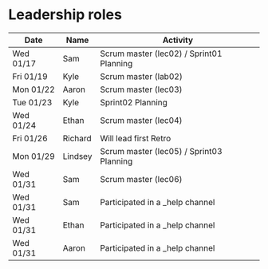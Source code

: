 # Leadership roles

| Date      | Name              | Activity                                               |
|-----------|-------------------|--------------------------------------------------------|
| Wed 01/17 | Sam               | Scrum master (lec02) / Sprint01 Planning               | 
| Fri 01/19 | Kyle              | Scrum master (lab02)                                   | 
| Mon 01/22 | Aaron             | Scrum master (lec03)                                   | 
| Tue 01/23 | Kyle              | Sprint02 Planning                                      | 
| Wed 01/24 | Ethan             | Scrum master (lec04)                                   |
| Fri 01/26 | Richard           | Will lead first Retro                                  | 
| Mon 01/29 | Lindsey           | Scrum master (lec05) / Sprint03 Planning               |
| Wed 01/31 | Sam               | Scrum master (lec06)                                   |
| Wed 01/31 | Sam               | Participated in a _help channel                        |
| Wed 01/31 | Ethan             | Participated in a _help channel                        |
| Wed 01/31 | Aaron             | Participated in a _help channel                        |
